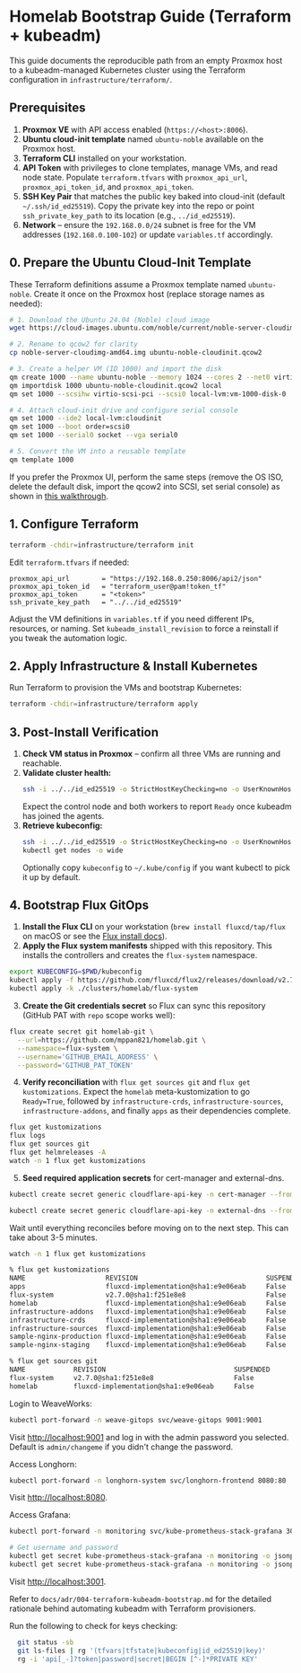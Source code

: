 # Homelab Bootstrap Guide (Terraform + kubeadm)

This guide documents the reproducible path from an empty Proxmox host to a kubeadm-managed Kubernetes cluster using the Terraform configuration in `infrastructure/terraform/`.

## Prerequisites

1. **Proxmox VE** with API access enabled (`https://<host>:8006`).
2. **Ubuntu cloud-init template** named `ubuntu-noble` available on the Proxmox host.
3. **Terraform CLI** installed on your workstation.
4. **API Token** with privileges to clone templates, manage VMs, and read node state. Populate `terraform.tfvars` with `proxmox_api_url`, `proxmox_api_token_id`, and `proxmox_api_token`.
5. **SSH Key Pair** that matches the public key baked into cloud-init (default `~/.ssh/id_ed25519`). Copy the private key into the repo or point `ssh_private_key_path` to its location (e.g., `../id_ed25519`).
6. **Network** – ensure the `192.168.0.0/24` subnet is free for the VM addresses (`192.168.0.100-102`) or update `variables.tf` accordingly.

## 0. Prepare the Ubuntu Cloud-Init Template

These Terraform definitions assume a Proxmox template named `ubuntu-noble`. Create it once on the Proxmox host (replace storage names as needed):

```bash
# 1. Download the Ubuntu 24.04 (Noble) cloud image
wget https://cloud-images.ubuntu.com/noble/current/noble-server-cloudimg-amd64.img

# 2. Rename to qcow2 for clarity
cp noble-server-cloudimg-amd64.img ubuntu-noble-cloudinit.qcow2

# 3. Create a helper VM (ID 1000) and import the disk
qm create 1000 --name ubuntu-noble --memory 1024 --cores 2 --net0 virtio,bridge=vmbr0
qm importdisk 1000 ubuntu-noble-cloudinit.qcow2 local
qm set 1000 --scsihw virtio-scsi-pci --scsi0 local-lvm:vm-1000-disk-0

# 4. Attach cloud-init drive and configure serial console
qm set 1000 --ide2 local-lvm:cloudinit
qm set 1000 --boot order=scsi0
qm set 1000 --serial0 socket --vga serial0

# 5. Convert the VM into a reusable template
qm template 1000
```

If you prefer the Proxmox UI, perform the same steps (remove the OS ISO, delete the default disk, import the qcow2 into SCSI, set serial console) as shown in [this walkthrough](https://www.youtube.com/watch?v=1Ec0Vg5be4s).

## 1. Configure Terraform

```bash
terraform -chdir=infrastructure/terraform init
```

Edit `terraform.tfvars` if needed:

```hcl
proxmox_api_url        = "https://192.168.0.250:8006/api2/json"
proxmox_api_token_id   = "terraform_user@pam!token_tf"
proxmox_api_token      = "<token>"
ssh_private_key_path   = "../../id_ed25519"
```

Adjust the VM definitions in `variables.tf` if you need different IPs, resources, or naming. Set `kubeadm_install_revision` to force a reinstall if you tweak the automation logic.

## 2. Apply Infrastructure & Install Kubernetes

Run Terraform to provision the VMs and bootstrap Kubernetes:

```bash
terraform -chdir=infrastructure/terraform apply
```

## 3. Post-Install Verification

1. **Check VM status in Proxmox** – confirm all three VMs are running and reachable.
2. **Validate cluster health:**
   ```bash
   ssh -i ../../id_ed25519 -o StrictHostKeyChecking=no -o UserKnownHostsFile=/dev/null ubuntu@192.168.0.100 "kubectl get nodes -o wide"
   ```
   Expect the control node and both workers to report `Ready` once kubeadm has joined the agents.
3. **Retrieve kubeconfig:**
   ```bash
   ssh -i ../../id_ed25519 -o StrictHostKeyChecking=no -o UserKnownHostsFile=/dev/null ubuntu@192.168.0.100 "sudo cat /etc/kubernetes/admin.conf" > kubeconfig
   kubectl get nodes -o wide
   ```
   Optionally copy `kubeconfig` to `~/.kube/config` if you want kubectl to pick it up by default.

## 4. Bootstrap Flux GitOps

1. **Install the Flux CLI** on your workstation (`brew install fluxcd/tap/flux` on macOS or see the [Flux install docs](https://fluxcd.io/docs/installation/)).
2. **Apply the Flux system manifests** shipped with this repository. This installs the controllers and creates the `flux-system` namespace.
```bash
export KUBECONFIG=$PWD/kubeconfig
kubectl apply -f https://github.com/fluxcd/flux2/releases/download/v2.7.0/install.yaml   
kubectl apply -k ./clusters/homelab/flux-system
```
3. **Create the Git credentials secret** so Flux can sync this repository (GitHub PAT with `repo` scope works well):
```bash
flux create secret git homelab-git \
  --url=https://github.com/mppan821/homelab.git \
  --namespace=flux-system \
  --username='GITHUB_EMAIL_ADDRESS' \
  --password='GITHUB_PAT_TOKEN'
```
4. **Verify reconciliation** with `flux get sources git` and `flux get kustomizations`. Expect the `homelab` meta-kustomization to go `Ready=True`, followed by `infrastructure-crds`, `infrastructure-sources`, `infrastructure-addons`, and finally `apps` as their dependencies complete.
```bash
flux get kustomizations
flux logs
flux get sources git
flux get helmreleases -A
watch -n 1 flux get kustomizations
```
5. **Seed required application secrets** for cert-manager and external-dns.
```bash
kubectl create secret generic cloudflare-api-key -n cert-manager --from-literal=apiKey=sp...

kubectl create secret generic cloudflare-api-key -n external-dns --from-literal=apiKey=sp...
```

Wait until everything reconciles before moving on to the next step. This can take about 3-5 minutes.
```bash
watch -n 1 flux get kustomizations

% flux get kustomizations
NAME                    REVISION                                SUSPENDED       READY   MESSAGE                                               
apps                    fluxcd-implementation@sha1:e9e06eab     False           True    Applied revision: fluxcd-implementation@sha1:e9e06eab
flux-system             v2.7.0@sha1:f251e8e8                    False           True    Applied revision: v2.7.0@sha1:f251e8e8               
homelab                 fluxcd-implementation@sha1:e9e06eab     False           True    Applied revision: fluxcd-implementation@sha1:e9e06eab
infrastructure-addons   fluxcd-implementation@sha1:e9e06eab     False           True    Applied revision: fluxcd-implementation@sha1:e9e06eab
infrastructure-crds     fluxcd-implementation@sha1:e9e06eab     False           True    Applied revision: fluxcd-implementation@sha1:e9e06eab
infrastructure-sources  fluxcd-implementation@sha1:e9e06eab     False           True    Applied revision: fluxcd-implementation@sha1:e9e06eab
sample-nginx-production fluxcd-implementation@sha1:e9e06eab     False           True    Applied revision: fluxcd-implementation@sha1:e9e06eab
sample-nginx-staging    fluxcd-implementation@sha1:e9e06eab     False           True    Applied revision: fluxcd-implementation@sha1:e9e06eab

% flux get sources git
NAME            REVISION                                SUSPENDED       READY   MESSAGE                                                            
flux-system     v2.7.0@sha1:f251e8e8                    False           True    stored artifact for revision 'v2.7.0@sha1:f251e8e8'               
homelab         fluxcd-implementation@sha1:e9e06eab     False           True    stored artifact for revision 'fluxcd-implementation@sha1:e9e06eab'
```

Login to WeaveWorks:
```bash
kubectl port-forward -n weave-gitops svc/weave-gitops 9001:9001
```
Visit <http://localhost:9001> and log in with the admin password you selected. Default is `admin/changeme` if you didn't change the password.

Access Longhorn:
```bash
kubectl port-forward -n longhorn-system svc/longhorn-frontend 8080:80
```
Visit <http://localhost:8080>.

Access Grafana:
```bash
kubectl port-forward -n monitoring svc/kube-prometheus-stack-grafana 3001:80

# Get username and password
kubectl get secret kube-prometheus-stack-grafana -n monitoring -o jsonpath='{.data.admin-user}' | base64 --decode; echo                 
kubectl get secret kube-prometheus-stack-grafana -n monitoring -o jsonpath='{.data.admin-password}' | base64 --decode; echo
```
Visit <http://localhost:3001>.

Refer to `docs/adr/004-terraform-kubeadm-bootstrap.md` for the detailed rationale behind automating kubeadm with Terraform provisioners.

Run the following to check for keys checking:
```bash
  git status -sb
  git ls-files | rg '(tfvars|tfstate|kubeconfig|id_ed25519|key)'
  rg -i 'api[_-]?token|password|secret|BEGIN [^-]*PRIVATE KEY'
```
